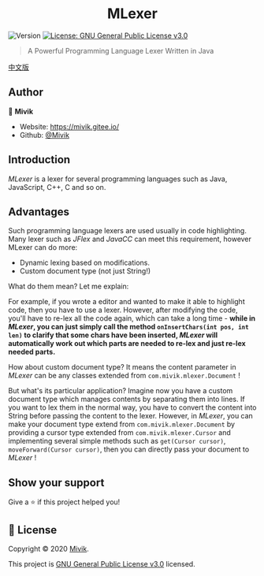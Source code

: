 <h1 align="center">MLexer</h1>
<p>
  <img alt="Version" src="https://img.shields.io/badge/version-1.0.0-blue.svg?cacheSeconds=2592000" />
  <a href="./LICENSE.md" target="_blank">
    <img alt="License: GNU General Public License v3.0" src="https://img.shields.io/badge/License-GNU General Public License v3.0-yellow.svg" />
  </a>
</p>

> A Powerful Programming Language Lexer Written in Java

[中文版](./README-zh_CN.md)

## Author

👤 **Mivik**

* Website: https://mivik.gitee.io/
* Github: [@Mivik](https://github.com/Mivik)

## Introduction

_MLexer_ is a lexer for several programming languages such as Java, JavaScript, C++, C and so on.

## Advantages

Such programming language lexers are used usually in code highlighting. Many lexer such as _JFlex_ and _JavaCC_ can meet this requirement, however MLexer can do more:

- Dynamic lexing based on modifications.
- Custom document type (not just String!)

What do them mean? Let me explain:

For example, if you wrote a editor and wanted to make it able to highlight code, then you have to use a lexer. However, after modifying the code, you'll have to re-lex all the code again, which can take a long time - **while in _MLexer_, you can just simply call the method `onInsertChars(int pos, int len)` to clarify that some chars have been inserted, _MLexer_ will automatically work out which parts are needed to re-lex and just re-lex needed parts.**

How about custom document type? It means the content parameter in _MLexer_ can be any classes extended from `com.mivik.mlexer.Document` !

But what's its particular application? Imagine now you have a custom document type which manages contents by separating them into lines. If you want to lex them in the normal way, you have to convert the content into String before passing the content to the lexer. However, in _MLexer_, you can make your document type extend from `com.mivik.mlexer.Document` by providing a cursor type extended from `com.mivik.mlexer.Cursor` and implementing several simple methods such as `get(Cursor cursor)`, `moveForward(Cursor cursor)`, then you can directly pass your document to _MLexer_ !

## Show your support

Give a ⭐️ if this project helped you!

## 📝 License

Copyright © 2020 [Mivik](https://github.com/Mivik).

This project is [GNU General Public License v3.0](./LICENSE.md) licensed.
